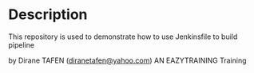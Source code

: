 # Description

This repository is used to demonstrate how to use Jenkinsfile to build pipeline

by Dirane TAFEN (diranetafen@yahoo.com)
AN EAZYTRAINING Training

